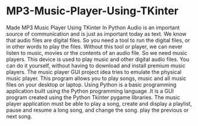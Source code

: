 # MP3-Music-Player-Using-TKinter
Made MP3 Music Player Using TKinter In Python
Audio is an important source of communication and is just as important today
as text. We know that audio files are digital files. So you need a tool to run the digital
files, or in other words to play the files. Without this tool or player, we can never listen to
music, movies or the contents of an audio file. So we need music players. This device is
used to play music and other digital audio files. You can do it yourself, without having to
download and install premium music players. The music player GUI project idea tries to
emulate the physical music player. This program allows you to play songs, music and all
music files on your desktop or laptop. Using Python is a basic programming application
built using the Python programming language .It is a GUI program created using the
Python Tkinter pygame libraries. The music player application must be able to play a
song, create and display a playlist, pause and resume a long song, and change the
song. play the previous or next song.
